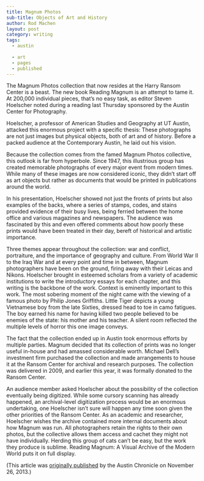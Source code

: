 ```yaml
---
title: Magnum Photos 
sub-title: Objects of Art and History
author: Rod Machen
layout: post
category: writing
tags:
  - austin
  
  - art
  - pages
  - published
---
```



<p dir="ltr">
  The Magnum Photos collection that now resides at the Harry Ransom Center is a beast. The new book Reading Magnum is an attempt to tame it. At 200,000 individual pieces, that’s no easy task, as editor Steven Hoelscher noted during a reading last Thursday sponsored by the Austin Center for Photography.
</p>

<p dir="ltr">
  Hoelscher, a professor of American Studies and Geography at UT Austin, attacked this enormous project with a specific thesis: These photographs are not just images but physical objects, both of art and of history. Before a packed audience at the Contemporary Austin, he laid out his vision.<!--more-->
</p>

<p dir="ltr">
  Because the collection comes from the famed Magnum Photos collective, this outlook is far from hyperbole. Since 1947, this illustrious group has created memorable photographs of every major event from modern times. While many of these images are now considered iconic, they didn’t start off as art objects but rather as documents that would be printed in publications around the world.
</p>

<p dir="ltr">
  In his presentation, Hoelscher showed not just the fronts of prints but also examples of the backs, where a series of stamps, codes, and stains provided evidence of their busy lives, being ferried between the home office and various magazines and newspapers. The audience was fascinated by this and even offered comments about how poorly these prints would have been treated in their day, bereft of historical and artistic importance.
</p>

<p dir="ltr">
  Three themes appear throughout the collection: war and conflict, portraiture, and the importance of geography and culture. From World War II to the Iraq War and at every point and time in between, Magnum photographers have been on the ground, firing away with their Leicas and Nikons. Hoelscher brought in esteemed scholars from a variety of academic institutions to write the introductory essays for each chapter, and this writing is the backbone of the work. Context is eminently important to this work. The most sobering moment of the night came with the viewing of a famous photo by Philip Jones Griffiths. Little Tiger depicts a young Vietnamese boy from the late Sixties, dressed head to toe in camo fatigues. The boy earned his name for having killed two people believed to be enemies of the state: his mother and his teacher. A silent room reflected the multiple levels of horror this one image conveys.
</p>

<p dir="ltr">
  The fact that the collection ended up in Austin took enormous efforts by multiple parties. Magnum decided that its collection of prints was no longer useful in-house and had amassed considerable worth. Michael Dell’s investment firm purchased the collection and made arrangements to house it at the Ransom Center for archival and research purposes. The collection was delivered in 2009, and earlier this year, it was formally donated to the Ransom Center.
</p>

<p dir="ltr">
  An audience member asked Hoelscher about the possibility of the collection eventually being digitized. While some cursory scanning has already happened, an archival-level digitization process would be an enormous undertaking, one Hoelscher isn’t sure will happen any time soon given the other priorities of the Ransom Center. As an academic and researcher, Hoelscher wishes the archive contained more internal documents about how Magnum was run. All photographers retain the rights to their own photos, but the collective allows them access and cachet they might not have individually. Herding this group of cats can’t be easy, but the work they produce is sublime. Reading Magnum: A Visual Archive of the Modern World puts it on full display.
</p>

(This article was <a href="http://www.austinchronicle.com/daily/arts/2013-11-26/photos-as-objects-of-art-and-history/" target="_blank">originally published</a> by the Austin Chronicle on November 26, 2013.)